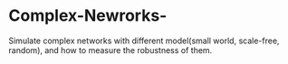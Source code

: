 # Complex-Newrorks-
Simulate complex networks with different model(small world, scale-free, random), and how to measure the robustness of them.
